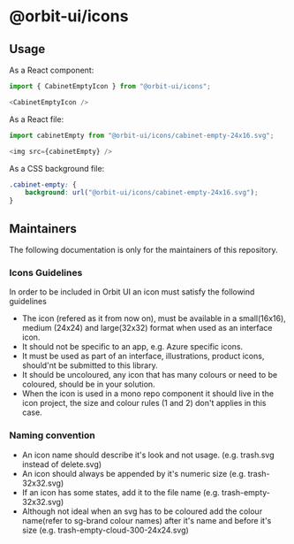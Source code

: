 # @orbit-ui/icons

## Usage

As a React component:

```javascript
import { CabinetEmptyIcon } from "@orbit-ui/icons";

<CabinetEmptyIcon />
```

As a React file:

```javascript
import cabinetEmpty from "@orbit-ui/icons/cabinet-empty-24x16.svg";

<img src={cabinetEmpty} />
```

As a CSS background file:

```css
.cabinet-empty: {
    background: url("@orbit-ui/icons/cabinet-empty-24x16.svg");
}
```

## Maintainers

The following documentation is only for the maintainers of this repository.

### Icons Guidelines

In order to be included in Orbit UI an icon must satisfy the followind guidelines

- The icon (refered as it from now on), must be available in a small(16x16), medium (24x24) and large(32x32) format when used as an interface icon.
- It should not be specific to an app, e.g. Azure specific icons.
- It must be used as part of an interface, illustrations, product icons, should'nt be submitted to this library.
- It should be uncoloured, any icon that has many colours or need to be coloured, should be in your solution.
- When the icon is used in a mono repo component it should live in the icon project, the size and colour rules (1 and 2) don't applies in this case.

### Naming convention

- An icon name should describe it's look and not usage. (e.g. trash.svg instead of delete.svg)
- An icon should always be appended by it's numeric size (e.g. trash-32x32.svg)
- If an icon has some states, add it to the file name (e.g. trash-empty-32x32.svg)
- Although not ideal when an svg has to be coloured add the colour name(refer to sg-brand colour names) after it's name and before it's size (e.g. trash-empty-cloud-300-24x24.svg)
